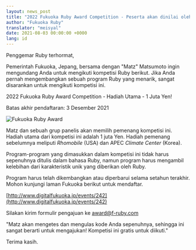 ```yaml
---
layout: news_post
title: "2022 Fukuoka Ruby Award Competition - Peserta akan dinilai oleh Matz"
author: "Fukuoka Ruby"
translator: "meisyal"
date: 2021-08-03 00:00:00 +0000
lang: id
---
```


Penggemar Ruby terhormat,

Pemerintah Fukuoka, Jepang, bersama dengan "Matz" Matsumoto ingin mengundang
Anda untuk mengikuti kompetisi Ruby berikut. Jika Anda pernah mengembangkan
sebuah program Ruby yang menarik, sangat disarankan untuk mengikuti kompetisi
ini.

2022 Fukuoka Ruby Award Competition - Hadiah Utama - 1 Juta Yen!

Batas akhir pendaftaran: 3 Desember 2021

![Fukuoka Ruby Award](https://www.digitalfukuoka.jp/javascripts/kcfinder/upload/images/fukuokarubyaward2017.png)

Matz dan sebuah grup panelis akan memilih pemenang kompetisi ini. Hadiah utama
dari kompetisi ini adalah 1 juta Yen. Hadiah pemenang sebelumnya meliputi
*Rhomobile* (USA) dan APEC *Climate Center* (Korea).

Program-program yang dimasukkan dalam kompetisi ini tidak harus sepenuhnya
ditulis dalam bahasa Ruby, namun program harus mengambil kelebihan dari
karakteristik unik yang diberikan oleh Ruby.

Program harus telah dikembangkan atau diperbarui selama setahun terakhir.
Mohon kunjungi laman Fukuoka berikut untuk mendaftar.

[http://www.digitalfukuoka.jp/events/242](http://www.digitalfukuoka.jp/events/242)

Silakan kirim formulir pengajuan ke award@f-ruby.com

"Matz akan mengetes dan mengulas kode Anda sepenuhnya, sehingga ini sangat
berarti untuk mengajukan! Kompetisi ini gratis untuk diikuti."

Terima kasih.
